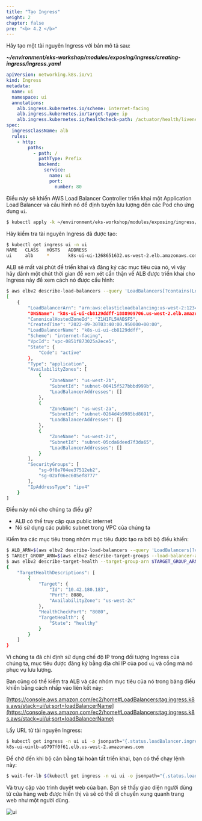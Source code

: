 ```yaml
---
title: "Tạo Ingress"
weight: 2
chapter: false
pre: "<b> 4.2 </b>"
---
```


Hãy tạo một tài nguyên Ingress với bản mô tả sau:

**_~/environment/eks-workshop/modules/exposing/ingress/creating-ingress/ingress.yaml_**
```yaml
apiVersion: networking.k8s.io/v1
kind: Ingress
metadata:
  name: ui
  namespace: ui
  annotations:
    alb.ingress.kubernetes.io/scheme: internet-facing
    alb.ingress.kubernetes.io/target-type: ip
    alb.ingress.kubernetes.io/healthcheck-path: /actuator/health/liveness
spec:
  ingressClassName: alb
  rules:
    - http:
        paths:
          - path: /
            pathType: Prefix
            backend:
              service:
                name: ui
                port:
                  number: 80
```

Điều này sẽ khiến AWS Load Balancer Controller triển khai một Application Load Balancer và cấu hình nó để định tuyến lưu lượng đến các Pod cho ứng dụng `ui`.

```bash timeout=180 hook=add-ingress hookTimeout=430
$ kubectl apply -k ~/environment/eks-workshop/modules/exposing/ingress/creating-ingress
```

Hãy kiểm tra tài nguyên Ingress đã được tạo:

```bash
$ kubectl get ingress ui -n ui
NAME   CLASS   HOSTS   ADDRESS                                            PORTS   AGE
ui     alb     *       k8s-ui-ui-1268651632.us-west-2.elb.amazonaws.com   80      15s
```

ALB sẽ mất vài phút để triển khai và đăng ký các mục tiêu của nó, vì vậy hãy dành một chút thời gian để xem xét cẩn thận về ALB được triển khai cho Ingress này để xem cách nó được cấu hình:

```bash
$ aws elbv2 describe-load-balancers --query 'LoadBalancers[?contains(LoadBalancerName, `k8s-ui-ui`) == `true`]'
[
    {
        "LoadBalancerArn": "arn:aws:elasticloadbalancing:us-west-2:1234567890:loadbalancer/app/k8s-ui-ui-cb8129ddff/f62a7bc03db28e7c",
        "DNSName": "k8s-ui-ui-cb8129ddff-1888909706.us-west-2.elb.amazonaws.com",
        "CanonicalHostedZoneId": "Z1H1FL5HABSF5",
        "CreatedTime": "2022-09-30T03:40:00.950000+00:00",
        "LoadBalancerName": "k8s-ui-ui-cb8129ddff",
        "Scheme": "internet-facing",
        "VpcId": "vpc-0851f873025a2ece5",
        "State": {
            "Code": "active"
        },
        "Type": "application",
        "AvailabilityZones": [
            {
                "ZoneName": "us-west-2b",
                "SubnetId": "subnet-00415f527bbbd999b",
                "LoadBalancerAddresses": []
            },
            {
                "ZoneName": "us-west-2a",
                "SubnetId": "subnet-0264d4b9985bd8691",
                "LoadBalancerAddresses": []
            },
            {
                "ZoneName": "us-west-2c",
                "SubnetId": "subnet-05cda6deed7f3da65",
                "LoadBalancerAddresses": []
            }
        ],
        "SecurityGroups": [
            "sg-0f8e704ee37512eb2",
            "sg-02af06ec605ef8777"
        ],
        "IpAddressType": "ipv4"
    }
]
```

Điều này nói cho chúng ta điều gì?

- ALB có thể truy cập qua public internet
- Nó sử dụng các public subnet trong VPC của chúng ta

Kiểm tra các mục tiêu trong nhóm mục tiêu được tạo ra bởi bộ điều khiển:

```bash
$ ALB_ARN=$(aws elbv2 describe-load-balancers --query 'LoadBalancers[?contains(LoadBalancerName, `k8s-ui-ui`) == `true`].LoadBalancerArn' | jq -r '.[0]')
$ TARGET_GROUP_ARN=$(aws elbv2 describe-target-groups --load-balancer-arn $ALB_ARN | jq -r '.TargetGroups[0].TargetGroupArn')
$ aws elbv2 describe-target-health --target-group-arn $TARGET_GROUP_ARN
{
    "TargetHealthDescriptions": [
        {
            "Target": {
                "Id": "10.42.180.183",
                "Port": 8080,
                "AvailabilityZone": "us-west-2c"
            },
            "HealthCheckPort": "8080",
            "TargetHealth": {
                "State": "healthy"
            }
        }
    ]
}
```

Vì chúng ta đã chỉ định sử dụng chế độ IP trong đối tượng Ingress của chúng ta, mục tiêu được đăng ký bằng địa chỉ IP của pod `ui` và cổng mà nó phục vụ lưu lượng.

Bạn cũng có thể kiểm tra ALB và các nhóm mục tiêu của nó trong bảng điều khiển bằng cách nhấp vào liên kết này:

[https://console.aws.amazon.com/ec2/home#LoadBalancers:tag:ingress.k8s.aws/stack=ui/ui;sort=loadBalancerName](https://console.aws.amazon.com/ec2/home#LoadBalancers:tag:ingress.k8s.aws/stack=ui/ui;sort=loadBalancerName)

Lấy URL từ tài nguyên Ingress:

```bash
$ kubectl get ingress -n ui ui -o jsonpath="{.status.loadBalancer.ingress[*].hostname}{'\n'}"
k8s-ui-uinlb-a9797f0f61.elb.us-west-2.amazonaws.com
```

Để chờ đến khi bộ cân bằng tải hoàn tất triển khai, bạn có thể chạy lệnh này:

```bash
$ wait-for-lb $(kubectl get ingress -n ui ui -o jsonpath="{.status.loadBalancer.ingress[*].hostname}{'\n'}")
```

Và truy cập vào trình duyệt web của bạn. Bạn sẽ thấy giao diện người dùng từ cửa hàng web được hiển thị và sẽ có thể di chuyển xung quanh trang web như một người dùng.

![ui](../../../images/4/2/0001.webp)